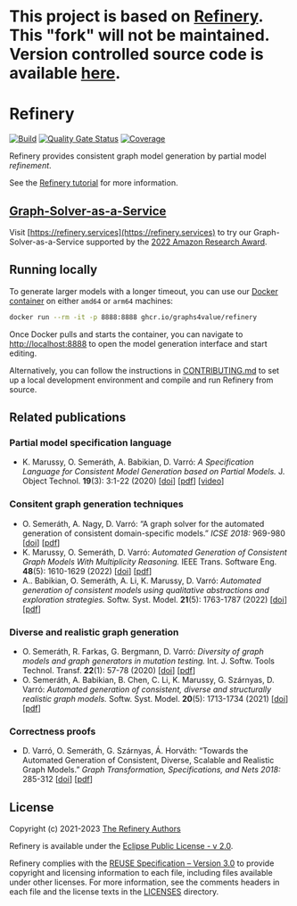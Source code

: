 <!--
  SPDX-FileCopyrightText: 2021-2023 The Refinery Authors <https://refinery.tools/>

  SPDX-License-Identifier: EPL-2.0
-->

# This project is based on [Refinery](https://github.com/graphs4value/refinery). This "fork" will not be maintained. Version controlled source code is available [here](https://github.com/folmate/refinery_class2Relational).
# Refinery

[![Build](https://github.com/graphs4value/refinery/actions/workflows/build.yml/badge.svg)](https://github.com/graphs4value/refinery/actions/workflows/build.yml) [![Quality Gate Status](https://sonarcloud.io/api/project_badges/measure?project=graphs4value_refinery&metric=alert_status)](https://sonarcloud.io/dashboard?id=graphs4value_refinery) [![Coverage](https://sonarcloud.io/api/project_badges/measure?project=graphs4value_refinery&metric=coverage)](https://sonarcloud.io/dashboard?id=graphs4value_refinery)

Refinery provides consistent graph model generation by partial model _refinement_.

See the [Refinery tutorial](https://github.com/graphs4value/refinery-tutorials/tree/main/filesystem) for more information.

## [Graph-Solver-as-a-Service](https://refinery.services)

Visit [https://refinery.services](https://refinery.services) to try our Graph-Solver-as-a-Service supported by the [2022 Amazon Research Award](https://www.amazon.science/research-awards/recipients/daniel-varro-fall-2021).

## Running locally

To generate larger models with a longer timeout, you can use our [Docker container](https://github.com/graphs4value/refinery/pkgs/container/refinery) on either `amd64` or `arm64` machines:

```sh
docker run --rm -it -p 8888:8888 ghcr.io/graphs4value/refinery
```

Once Docker pulls and starts the container, you can navigate to [http://localhost:8888](http://localhost:8888) to open the model generation interface and start editing.

Alternatively, you can follow the instructions in [CONTRIBUTING.md](CONTRIBUTING.md) to set up a local development environment and compile and run Refinery from source.

## Related publications

### Partial model specification language

* K. Marussy, O. Semeráth, A. Babikian, D. Varró: _A Specification Language for Consistent Model Generation based on Partial Models._
J. Object Technol. **19**(3): 3:1-22 (2020) [[doi](https://doi.org/10.5381/jot.2020.19.3.a12)] [[pdf](https://www.jot.fm/issues/issue_2020_03/article12.pdf)] [[video](https://www.youtube.com/watch?v=ggTbv_s5t2A)]

### Consitent graph generation techniques

* O. Semeráth, A. Nagy, D. Varró: &ldquo;A graph solver for the automated generation of consistent domain-specific models.&rdquo; _ICSE 2018:_ 969-980 [[doi](https://doi.org/10.1145/3180155.3180186)] [[pdf](https://dl.acm.org/doi/pdf/10.1145/3180155.3180186)]
* K. Marussy, O. Semeráth, D. Varró: _Automated Generation of Consistent Graph Models With Multiplicity Reasoning._ IEEE Trans. Software Eng. **48**(5): 1610-1629 (2022) [[doi](https://doi.org/10.1109/TSE.2020.3025732)] [[pdf](https://ieeexplore.ieee.org/stamp/stamp.jsp?tp=&arnumber=9201551)]
* A.. Babikian, O. Semeráth, A. Li, K. Marussy, D. Varró: _Automated generation of consistent models using qualitative abstractions and exploration strategies._ Softw. Syst. Model. **21**(5): 1763-1787 (2022) [[doi](https://doi.org/10.1007/s10270-021-00918-6)] [[pdf](https://link.springer.com/content/pdf/10.1007/s10270-021-00918-6.pdf?pdf=button)]

### Diverse and realistic graph generation

* O. Semeráth, R. Farkas, G. Bergmann, D. Varró: _Diversity of graph models and graph generators in mutation testing._ Int. J. Softw. Tools Technol. Transf. **22**(1): 57-78 (2020) [[doi](https://doi.org/10.1007/s10009-019-00530-6)] [[pdf](https://link.springer.com/content/pdf/10.1007/s10009-019-00530-6.pdf?pdf=button)]
* O. Semeráth, A. Babikian, B. Chen, C. Li, K. Marussy, G. Szárnyas, D. Varró: _Automated generation of consistent, diverse and structurally realistic graph models._ Softw. Syst. Model. **20**(5): 1713-1734 (2021) [[doi](https://doi.org/10.1007/s10270-021-00884-z)] [[pdf](https://link.springer.com/content/pdf/10.1007/s10270-021-00884-z.pdf?pdf=button)]

### Correctness proofs

* D. Varró, O. Semeráth, G. Szárnyas, Á. Horváth: &ldquo;Towards the Automated Generation of Consistent, Diverse, Scalable and Realistic Graph Models.&rdquo; _Graph Transformation, Specifications, and Nets 2018:_ 285-312 [[doi](https://doi.org/10.1007/978-3-319-75396-6_16)] [[pdf](https://inf.mit.bme.hu/sites/default/files/publications/fmhe-model-generation.pdf)]

## License

Copyright (c) 2021-2023 [The Refinery Authors](CONTRIBUTORS.md)

Refinery is available under the [Eclipse Public License - v 2.0](https://www.eclipse.org/legal/epl-2.0/).

Refinery complies with the [REUSE Specification – Version 3.0](https://reuse.software/) to provide copyright and licensing information to each file, including files available under other licenses.
For more information, see the comments headers in each file and the license texts in the [LICENSES](LICENSES/) directory.
